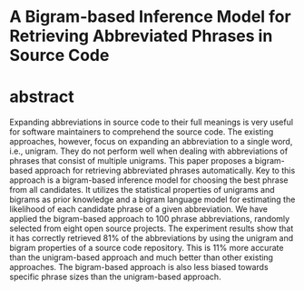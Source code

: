 # A Bigram-based Inference Model for Retrieving Abbreviated Phrases in Source Code

# abstract

Expanding abbreviations in source code to their full meanings is very useful for software maintainers to comprehend the source code. The existing approaches, however, focus on expanding an abbreviation to a single word, i.e., unigram. They do not perform well when dealing with abbreviations of phrases that consist of multiple unigrams. This paper proposes a bigram-based approach for retrieving abbreviated phrases automatically. Key to this approach is a bigram-based inference model for choosing the best phrase from all candidates. It utilizes the statistical properties of unigrams and bigrams as prior knowledge and a bigram language model for estimating the likelihood of each candidate phrase of a given abbreviation. We have applied the bigram-based approach to 100 phrase abbreviations, randomly selected from eight open source projects. The experiment results show that it has correctly retrieved 81\% of the abbreviations by using the unigram and bigram properties of a source code repository. This is 11\% more accurate than the unigram-based approach and much better than other existing approaches. The bigram-based approach is also less biased towards specific phrase sizes than the unigram-based approach. 
